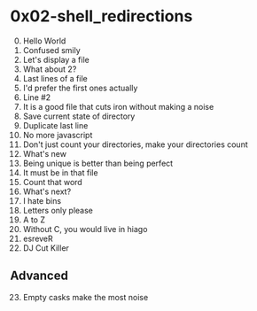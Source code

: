 <h1>0x02-shell_redirections</h1>

00. Hello World<br>
01. Confused smily<br>
02. Let's display a file<br>
03. What about 2?<br>
04. Last lines of a file<br>
05. I'd prefer the first ones actually<br>
06. Line #2<br>
07. It is a good file that cuts iron without making a noise<br> 
08. Save current state of directory<br>
09. Duplicate last line<br>
10. No more javascript<br>
11. Don't just count your directories, make your directories count<br>
12. What's new<br>
13. Being unique is better than being perfect<br>
14. It must be in that file<br>
15. Count that word<br>
16. What's next?<br>
17. I hate bins<br>
18. Letters only please<br>
19. A to Z<br>
20. Without C, you would live in hiago<br>
21. esreveR<br>
22. DJ Cut Killer<br>

<h2>Advanced</h2>

23. Empty casks make the most noise
